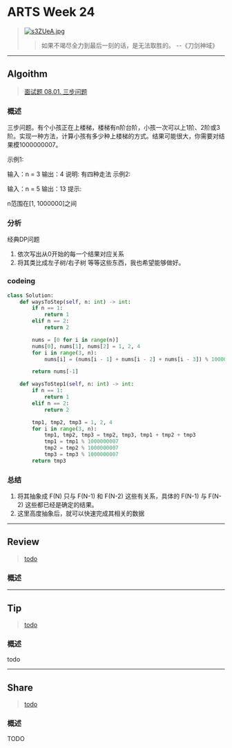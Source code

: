 # ARTS Week 24

> [![s3ZUeA.jpg](https://s3.ax1x.com/2021/01/11/s3ZUeA.jpg)](https://imgchr.com/i/s3ZUeA)
>> 如果不竭尽全力到最后一刻的话，是无法取胜的。 --《刀剑神域》

***

## Algoithm

> [面试题 08.01. 三步问题](https://leetcode-cn.com/problems/three-steps-problem-lcci/submissions/)

### 概述

三步问题。有个小孩正在上楼梯，楼梯有n阶台阶，小孩一次可以上1阶、2阶或3阶。实现一种方法，计算小孩有多少种上楼梯的方式。结果可能很大，你需要对结果模1000000007。

示例1:

输入：n = 3 输出：4 说明: 有四种走法 示例2:

输入：n = 5 输出：13 提示:

n范围在[1, 1000000]之间

### 分析

经典DP问题

1. 依次写出从0开始的每一个结果对应关系
2. 将其类比成左子树/右子树 等等这些东西，我也希望能够做好。

### codeing

```python
class Solution:
    def waysToStep(self, n: int) -> int:
        if n == 1:
            return 1
        elif n == 2:
            return 2

        nums = [0 for i in range(n)]
        nums[0], nums[1], nums[2] = 1, 2, 4
        for i in range(3, n):
            nums[i] = (nums[i - 1] + nums[i - 2] + nums[i - 3]) % 1000000007

        return nums[-1]

    def waysToStep1(self, n: int) -> int:
        if n == 1:
            return 1
        elif n == 2:
            return 2

        tmp1, tmp2, tmp3 = 1, 2, 4
        for i in range(3, n):
            tmp1, tmp2, tmp3 = tmp2, tmp3, tmp1 + tmp2 + tmp3
            tmp1 = tmp1 % 1000000007
            tmp2 = tmp2 % 1000000007
            tmp3 = tmp3 % 1000000007
        return tmp3

```

### 总结

1. 将其抽象成 F(N) 只与 F(N-1) 和 F(N-2) 这些有关系，具体的 F(N-1) 与 F(N-2) 这些都已经是确定的结果。
2. 这里高度抽象后，就可以快速完成其相关的数据

***

## Review

> [todo](todo)

### 概述

***

## Tip

> [todo](todo)

### 概述

todo

***

## Share

> [todo](todo)

### 概述

TODO
